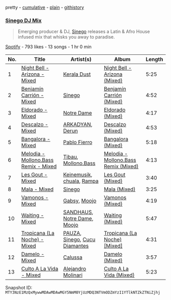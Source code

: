 pretty - [cumulative](/playlists/cumulative/37i9dQZF1DWUXtqSbiMCVM.md) - [plain](/playlists/plain/37i9dQZF1DWUXtqSbiMCVM) - [githistory](https://github.githistory.xyz/mackorone/spotify-playlist-archive/blob/main/playlists/plain/37i9dQZF1DWUXtqSbiMCVM)

### [Sinego DJ Mix](https://open.spotify.com/playlist/37i9dQZF1DWUXtqSbiMCVM)

> Emerging producer & DJ, <a href="spotify:artist:3UlAQex8nw3vquHcmY8fpb">Sinego</a> releases a Latin & Afro House infused mix that whisks you away to paradise.

[Spotify](https://open.spotify.com/user/spotify) - 793 likes - 13 songs - 1 hr 0 min

| No. | Title | Artist(s) | Album | Length |
|---|---|---|---|---|
| 1 | [Night Bell \- Arizona \- Mixed](https://open.spotify.com/track/53VcMMCj3TCnjscfpFDUip) | [Kerala Dust](https://open.spotify.com/artist/6lK8O3kyFThiTmgowQZGOH) | [Night Bell \- Arizona \(Mixed\)](https://open.spotify.com/album/5td9TwfYtrckjepXb2GdtW) | 5:25 |
| 2 | [Benjamín Carrión \- Mixed](https://open.spotify.com/track/5vsaVOVdb1ISrhsd3cW0Td) | [Sinego](https://open.spotify.com/artist/3UlAQex8nw3vquHcmY8fpb) | [Benjamín Carrión \(Mixed\)](https://open.spotify.com/album/1ypVpyEk5pkKEVGrsxiOVL) | 4:52 |
| 3 | [Eldorado \- Mixed](https://open.spotify.com/track/3LRm3mWo1gWAmwSoeCRKQy) | [Notre Dame](https://open.spotify.com/artist/6Q1Ps2F5LkdxLAM6S7KPpt) | [Eldorado \(Mixed\)](https://open.spotify.com/album/0L3IsPc513OyQ4ZaH0xcp8) | 4:17 |
| 4 | [Descalzo \- Mixed](https://open.spotify.com/track/2vOOu3t6hopqGbEarxmaws) | [ARKADYAN](https://open.spotify.com/artist/2ELBfW9Bn2xBAIvWeXeCgI), [Derun](https://open.spotify.com/artist/7DaUdudIwcfgSzFJX1VEVo) | [Descalzo \(Mixed\)](https://open.spotify.com/album/0sh6TJHkICw3IOXkf9BneI) | 4:53 |
| 5 | [Bangalora \- Mixed](https://open.spotify.com/track/1yGzbQg26jEUEnpfjsxTLR) | [Pablo Fierro](https://open.spotify.com/artist/5N7gp2n04e1TJ6MaKyvrbI) | [Bangalora \(Mixed\)](https://open.spotify.com/album/0am1GN6z1WL5mKHCMR26fK) | 5:18 |
| 6 | [Melodia \- Mollono.Bass Remix \- Mixed](https://open.spotify.com/track/02ddcnlnKW8kZfXTTPPMfQ) | [Tibau](https://open.spotify.com/artist/6wEK8OOJNasXPpp5fXn29b), [Mollono.Bass](https://open.spotify.com/artist/27j5PRcPefcI6q8as58zWF) | [Melodia \- Mollono.Bass Remix \(Mixed\)](https://open.spotify.com/album/0vfLZ5asZiDpblZsDFkQff) | 4:13 |
| 7 | [Les Gout \- Mixed](https://open.spotify.com/track/3hllE3n68Lws8XqLdxFaOV) | [Keinemusik](https://open.spotify.com/artist/26WKgv73kRHD0gEDKD1i8j), [chuala](https://open.spotify.com/artist/5k2dso94XJEWZhPMmKFznI), [Rampa](https://open.spotify.com/artist/08jywfUS0hp8XYlYs0cvz8) | [Les Gout \(Mixed\)](https://open.spotify.com/album/6hqvE2qT09R8tY8NtvyUDN) | 3:40 |
| 8 | [Mala \- Mixed](https://open.spotify.com/track/6TkM9vgb7D4UoMECYpZuDi) | [Sinego](https://open.spotify.com/artist/3UlAQex8nw3vquHcmY8fpb) | [Mala \(Mixed\)](https://open.spotify.com/album/1xnRxIrHLSpju2sSYFuFde) | 3:25 |
| 9 | [Vamonos \- Mixed](https://open.spotify.com/track/1eroPPfxLBRQDs4wy6BdJ3) | [Gabsy](https://open.spotify.com/artist/6FyP2gFlBlrXKhcLGFmwhc), [Moojo](https://open.spotify.com/artist/4bU2sBWgXJtViut3q68o5m) | [Vamonos \(Mixed\)](https://open.spotify.com/album/3uhifEpZH9m5L7Ryb2yI9k) | 4:19 |
| 10 | [Waiting \- Mixed](https://open.spotify.com/track/6I0sncQ4CmpllgWUyOLNkQ) | [SANDHAUS](https://open.spotify.com/artist/3VPDTHXbhY1NdFM3xpf2Ta), [Notre Dame](https://open.spotify.com/artist/6Q1Ps2F5LkdxLAM6S7KPpt), [Moojo](https://open.spotify.com/artist/4bU2sBWgXJtViut3q68o5m) | [Waiting \(Mixed\)](https://open.spotify.com/album/2v9bTWrv9BPK7QjpTBnwyX) | 5:47 |
| 11 | [Tropicana \(La Noche\) \- Mixed](https://open.spotify.com/track/6SRnLdrj1Z2FSnBQSdynMg) | [PAUZA](https://open.spotify.com/artist/2GZ0VsYD0N5Gb3EOIELa1N), [Sinego](https://open.spotify.com/artist/3UlAQex8nw3vquHcmY8fpb), [Cucu Diamantes](https://open.spotify.com/artist/22GbdVx7qK79foK0sRWxTz) | [Tropicana \(La Noche\) \[Mixed\]](https://open.spotify.com/album/418Y0rUDGUoG0UwJRx0F9S) | 4:31 |
| 12 | [Damelo \- Mixed](https://open.spotify.com/track/12eiq9b5wlLuH6jltMo5U2) | [Calussa](https://open.spotify.com/artist/0BlAuudg3BELkqP2nONKSW) | [Damelo \(Mixed\)](https://open.spotify.com/album/7L5Zm8yFzTpvohNmqpke8B) | 3:57 |
| 13 | [Culto A La Vida \- Mixed](https://open.spotify.com/track/4zqQ7y3enFoh6nuIKps41x) | [Alejandro Molinari](https://open.spotify.com/artist/6MVmGh11Jf6bh8FfwiLblE) | [Culto A La Vida \(Mixed\)](https://open.spotify.com/album/0XAgB7pTt58AAc4LOkmNIy) | 5:23 |

Snapshot ID: `MTY3NzE1MzQxMywwMDAwMDAwMGY5NmM0YjUzMDQ3NTVmODZmYzI1YTlkNTZkZTNiZjhj`
